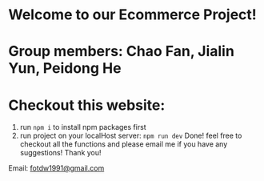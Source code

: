 # Welcome to our Ecommerce Project!

# Group members: Chao Fan, Jialin Yun, Peidong He

# Checkout this website:

1. run <code>npm i</code> to install npm packages first
2. run project on your localHost server: <code>npm run dev</code>
   Done! feel free to checkout all the functions and please email me if you have any suggestions! Thank you!

Email: fotdw1991@gmail.com
